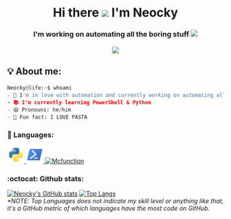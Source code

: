 <h1 align="center">Hi there <img src="https://media.giphy.com/media/hvRJCLFzcasrR4ia7z/giphy.gif" width="30"> I'm Neocky</h1>
<h3 align="center">I'm working on automating all the boring stuff <img src="https://thumbs.gfycat.com/SimpleHarmfulCoelacanth-size_restricted.gif" width="30"> </h3>

<p align="center">
<img align="center" src="https://media4.giphy.com/media/l0NgQIwNvU9AUuaY0/giphy.gif?cid=790b7611386d2fc4148d2bdee8574f34dd1ba5b4ac056607&rid=giphy.gif&ct=g"/> 
</p>


## 💡 About me:  
```python
Neocky@life:~$ whoami
- 🔭 I'm in love with automation and currently working on automating all the things
- 📚 I'm currently learning PowerShell & Python
- 😄 Pronouns: he/him
- 🍝 Fun fact: I LOVE PASTA
```

### 🚀 Languages: 
<a href="https://github.com/Neocky?tab=repositories&q=&type=&language=python" target="_blank"> <img src="https://raw.githubusercontent.com/devicons/devicon/master/icons/python/python-original.svg" alt="Python" width="40" height="40"/> </a>
<a href="https://github.com/Neocky?tab=repositories&q=&type=&language=powershell" target="_blank"> <img src="https://raw.githubusercontent.com/vscode-icons/vscode-icons/master/icons/file_type_powershell.svg" alt="PowerShell" width="40" height="40"/> </a>
<a href="https://github.com/Neocky?tab=repositories&q=&type=&language=mcfunction"><img src="https://i.ibb.co/hfp88sv/Bedingter-Befehlsblock.gif" alt="Mcfunction" width="40" height="40"></a>

### :octocat: Github stats:
[![Neocky's GitHub stats](https://github-readme-stats.vercel.app/api?username=Neocky&show_icons=true&e&include_all_commits=true&theme=midnight-purple&hide_border=true)](https://github.com/Neocky?tab=repositories)
[![Top Langs](https://github-readme-stats.vercel.app/api/top-langs/?username=Neocky&theme=midnight-purple&hide_border=true&layout=compact&custom_title=Most+Used+Languages*&langs_count=10)](https://github.com/Neocky?tab=repositories)  
*\*NOTE: Top Languages does not indicate my skill level or anything like that, it's a GitHub metric of which languages have the most code on GitHub.* 
